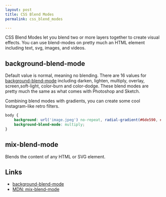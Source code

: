 ```yaml
---
layout: post
title: CSS Blend Modes
permalink: css_blend_modes

---
```

    
CSS Blend Modes let you blend two or more layers together to create visual effects. You can use blend-modes on pretty much an HTML element including text, svg, images, and videos.

background-blend-mode
---
Default value is normal, meaning no blending. There are 16 values for [background-blend-mode](https://docs.webplatform.org/wiki/css/properties/background-blend-mode) including darken, lighten, multiply, overlay, screen,soft-light, color-burn and color-dodge. These blend modes are pretty much the same as what comes with Photoshop and Sketch.

Combining blend modes with gradients, you can create some cool Instagram-like retro filters.

```css
body {
    background: url('image.jpeg') no-repeat, radial-gradient(#6de590, #e67478);
    background-blend-mode: multiply;
}
```

mix-blend-mode
---
Blends the content of any HTML or SVG element.

Links
---

- [background-blend-mode](https://docs.webplatform.org/wiki/css/properties/background-blend-mode)
- [MDN: mix-blend-mode](https://developer.mozilla.org/en-US/docs/Web/CSS/mix-blend-mode)